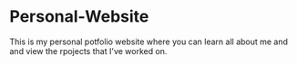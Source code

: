 # Personal-Website

This is my personal potfolio website where you can learn all about me and and view the rpojects that I've worked on. 
